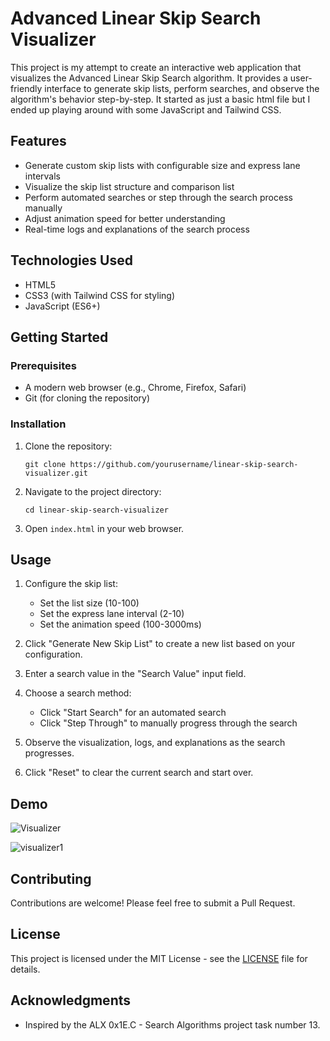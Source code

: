 # Advanced Linear Skip Search Visualizer

This project is my attempt to create an interactive web application that visualizes the Advanced Linear Skip Search algorithm. It provides a user-friendly interface to generate skip lists, perform searches, and observe the algorithm's behavior step-by-step. It started as just a basic html file but I ended up playing around with some JavaScript and Tailwind CSS.

## Features

- Generate custom skip lists with configurable size and express lane intervals
- Visualize the skip list structure and comparison list
- Perform automated searches or step through the search process manually
- Adjust animation speed for better understanding
- Real-time logs and explanations of the search process

## Technologies Used

- HTML5
- CSS3 (with Tailwind CSS for styling)
- JavaScript (ES6+)

## Getting Started

### Prerequisites

- A modern web browser (e.g., Chrome, Firefox, Safari)
- Git (for cloning the repository)

### Installation

1. Clone the repository:
   ```
   git clone https://github.com/yourusername/linear-skip-search-visualizer.git
   ```

2. Navigate to the project directory:
   ```
   cd linear-skip-search-visualizer
   ```

3. Open `index.html` in your web browser.

## Usage

1. Configure the skip list:
   - Set the list size (10-100)
   - Set the express lane interval (2-10)
   - Set the animation speed (100-3000ms)

2. Click "Generate New Skip List" to create a new list based on your configuration.

3. Enter a search value in the "Search Value" input field.

4. Choose a search method:
   - Click "Start Search" for an automated search
   - Click "Step Through" to manually progress through the search

5. Observe the visualization, logs, and explanations as the search progresses.

6. Click "Reset" to clear the current search and start over.

## Demo
![Visualizer](https://github.com/user-attachments/assets/ba7114af-6f0a-4313-a264-b0f5c760b917)


![visualizer1](https://github.com/user-attachments/assets/6bf1d0f2-7882-4e6b-84f3-7aa6199a2595)

## Contributing

Contributions are welcome! Please feel free to submit a Pull Request.

## License

This project is licensed under the MIT License - see the [LICENSE](LICENSE) file for details.

## Acknowledgments

- Inspired by the ALX 0x1E.C - Search Algorithms project task number 13.
